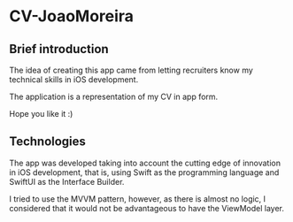 # CV-JoaoMoreira


## Brief introduction

The idea of creating this app came from letting recruiters know my technical skills in iOS development.

The application is a representation of my CV in app form.

Hope you like it :)


## Technologies

The app was developed taking into account the cutting edge of innovation in iOS development, that is, using Swift as the programming language and SwiftUI as the Interface Builder.

I tried to use the MVVM pattern, however, as there is almost no logic, I considered that it would not be advantageous to have the ViewModel layer.
